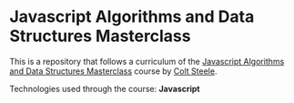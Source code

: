 # Javascript Algorithms and Data Structures Masterclass

This is a repository that follows a curriculum of the [Javascript Algorithms and Data Structures Masterclass](https://www.udemy.com/share/101XY23@snr7UbCZzm59O-iQbRtlXkmwMWUcBCKMVXiiXd_-AUEGgrceTRbzYuwpA2hCBJh7/) course by [Colt Steele](https://www.udemy.com/user/coltsteele/?kw=colt+s&src=sac).

Technologies used through the course: **Javascript**
